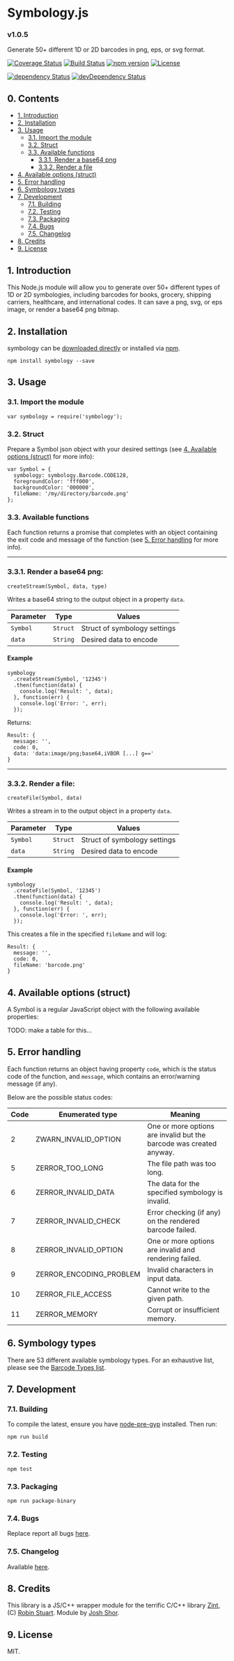 # Symbology.js

### v1.0.5

Generate 50+ different 1D or 2D barcodes in png, eps, or svg format.

[![Coverage Status](https://coveralls.io/repos/github/jshor/symbology/badge.svg?branch=master)](https://coveralls.io/github/jshor/symbology?branch=master) [![Build Status](https://travis-ci.org/jshor/symbology.svg?branch=master)](https://travis-ci.org/jshor/symbology) [![npm version](https://badge.fury.io/js/symbology.svg)](https://badge.fury.io/js/symbology) [![License](http://img.shields.io/:license-mit-blue.svg)](http://doge.mit-license.org)

[![dependency Status](https://david-dm.org/jshor/symbology/status.png)](https://david-dm.org/jshor/symbology#info=dependencies) [![devDependency Status](https://david-dm.org/jshor/symbology/dev-status.png)](https://david-dm.org/jshor/symbology#info=devDependencies)

## 0. Contents

- [1. Introduction](#1-introduction)
- [2. Installation](#2-installation)
- [3. Usage](#3-usage)
    - [3.1. Import the module](#31-importing)
    - [3.2. Struct](#32-struct)
    - [3.3. Available functions](#33-available-functions)
      - [3.3.1. Render a base64 png](#331-render-a-base64-png)
      - [3.3.2. Render a file](#332-render-a-file)
- [4. Available options (struct)](#4-available-options-struct)
- [5. Error handling](#5-error-handling)
- [6. Symbology types](#6-symbology-types)
- [7. Development](#7-development)
    - [7.1. Building](#71-building)
    - [7.2. Testing](#72-testing)
    - [7.3. Packaging](#73-packaging)
    - [7.4. Bugs](#74-bugs)
    - [7.5. Changelog](#75-changelog)
- [8. Credits](#8-credits)
- [9. License](#9-license)

## 1. Introduction

This Node.js module will allow you to generate over 50+ different types of 1D or 2D symbologies, including barcodes for books, grocery, shipping carriers, healthcare, and international codes. It can save a png, svg, or eps image, or render a base64 png bitmap.

## 2. Installation

symbology can be [downloaded directly](https://github.com/jshor/symbology/archive/1.0.3.zip) or installed via [npm](https://www.npmjs.com/package/symbology).

```
npm install symbology --save
```

## 3. Usage

### 3.1. Import the module

```
var symbology = require('symbology');
```

### 3.2. Struct

Prepare a Symbol json object with your desired settings (see [4. Available options (struct)](#4-available-options-struct) for more info):
```
var Symbol = {
  symbology: symbology.Barcode.CODE128,
  foregroundColor: 'fff000',
  backgroundColor: '000000',
  fileName: '/my/directory/barcode.png'
};
```
### 3.3. Available functions

Each function returns a promise that completes with an object containing the exit code and message of the function (see [5. Error handling](#5-error-handling) for more info).

----------

### 3.3.1. Render a base64 png:

`createStream(Symbol, data, type)`

Writes a base64 string to the output object in a property `data`.

| Parameter    | Type     | Values                       |
|--------------|----------|------------------------------|
| `Symbol`     | `Struct` | Struct of symbology settings |
| `data`       | `String` | Desired data to encode       |


#### Example

```
symbology
  .createStream(Symbol, '12345')
  .then(function(data) {
    console.log('Result: ', data);
  }, function(err) { 
    console.log('Error: ', err); 
  });
```
Returns:
```
Result: { 
  message: '',
  code: 0,
  data: 'data:image/png;base64,iVBOR [...] g==' 
}
```
----------

### 3.3.2. Render a file:

`createFile(Symbol, data)`

Writes a stream in to the output object in a property `data`.

| Parameter    | Type     | Values                       |
|--------------|----------|------------------------------|
| `Symbol`     | `Struct` | Struct of symbology settings |
| `data`       | `String` | Desired data to encode       |

#### Example

```
symbology
  .createFile(Symbol, '12345')
  .then(function(data) {
    console.log('Result: ', data);
  }, function(err) { 
    console.log('Error: ', err); 
  });
```

This creates a file in the specified `fileName` and will log:

```
Result: { 
  message: '',
  code: 0,
  fileName: 'barcode.png'
}
```

## 4. Available options (struct)

A Symbol is a regular JavaScript object with the following available properties:

TODO: make a table for this...

## 5. Error handling

Each function returns an object having property `code`, which is the status code of the function, and `message`, which contains an error/warning message (if any).

Below are the possible status codes:

| Code          | Enumerated type         | Meaning                                                             |
|---------------|-------------------------|---------------------------------------------------------------------|
| 2             | ZWARN_INVALID_OPTION    | One or more options are invalid but the barcode was created anyway. |
| 5             | ZERROR_TOO_LONG         | The file path was too long.                                         |
| 6             | ZERROR_INVALID_DATA     | The data for the specified symbology is invalid.                    |
| 7             | ZERROR_INVALID_CHECK    | Error checking (if any) on the rendered barcode failed.             |
| 8             | ZERROR_INVALID_OPTION   | One or more options are invalid and rendering failed.               |
| 9             | ZERROR_ENCODING_PROBLEM | Invalid characters in input data.                                   |
| 10            | ZERROR_FILE_ACCESS      | Cannot write to the given path.                                     |
| 11            | ZERROR_MEMORY           | Corrupt or insufficient memory.                                     |

## 6. Symbology types

There are 53 different available symbology types. For an exhaustive list, please see the [Barcode Types list](https://github.com/jshor/symbology/wiki/Barcode-types).

## 7. Development

### 7.1. Building

To compile the latest, ensure you have [node-pre-gyp](https://github.com/mapbox/node-pre-gyp) installed. Then run:

```
npm run build
```

### 7.2. Testing

```
npm test
```

### 7.3. Packaging

```
npm run package-binary
```

### 7.4. Bugs

Replace report all bugs [here](https://github.com/jshor/symbology/issues).

### 7.5. Changelog

Available [here](https://github.com/jshor/symbology/blob/master/CHANGELOG.md).

## 8. Credits

This library is a JS/C++ wrapper module for the terrific C/C++ library [Zint](https://zint.github.io/), (C) [Robin Stuart](https://github.com/g3rrk). Module by [Josh Shor](https://github.com/jshor). 

## 9. License

MIT.
